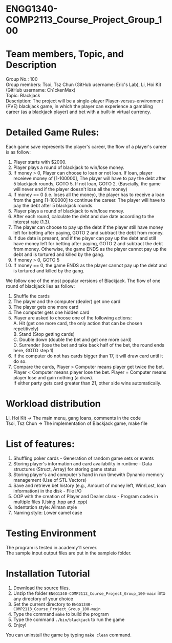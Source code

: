 # ENGG1340-COMP2113_Course_Project_Group_100

# Team members, Topic, and Description

Group No.: 100  <br/>
Group members: Tsoi, Tsz Chun (GitHub username: Eric's Lab), Li, Hoi Kit (GitHub username: Ch1ckenMax)<br/>
Topic: Blackjack  <br/>
Description: The project will be a single-player Player-versus-environment (PVE) blackjack game, in which the player can experience a gambling career (as a blackjack player) and bet with a built-in virtual currency.<br/>

# Detailed Game Rules:
Each game save represents the player's career, the flow of a player's career is as follow:

1. Player starts with $2000.
2. Player plays a round of blackjack to win/lose money.
3. If money > 0, Player can choose to loan or not loan. If loan, player receieve money of [1-100000], The player will have to pay the debt after 5 blackjack rounds, GOTO 5. If not loan, GOTO 2. (Bascially, the game will never end if the player doesn't lose all the money)
4. If money == 0 (i.e. loses all the money), the player has to receive a loan from the gang [1-100000] to continue the career. The player will have to pay the debt after 5 blackjack rounds.
5. Player plays a round of blackjack to win/lose money.
6. After each round, calculate the debt and due date according to the interest rate (1.3).
7. The player can choose to pay up the debt if the player still have money left for betting after paying, GOTO 2 and subtract the debt from money.
8. If due date is present, and if the player can pay up the debt and still have money left for betting after paying, GOTO 2 and subtract the debt from money. Otherwise, the game ENDS as the player cannot pay up the debt and is tortured and killed by the gang.
9. If money > 0, GOTO 5
10. If money == 0, the game ENDS as the player cannot pay up the debt and is tortured and killed by the gang.

We follow one of the most popular versions of Blackjack. The flow of one round of blackjack lies as follow:

1. Shuffle the cards
2. The player and the computer (dealer) get one card
3. The player gets one more card
4. The computer gets one hidden card
5. Player are asked to choose one of the following actions: <br/>
   A. Hit (get one more card, the only action that can be chosen repetitively)<br/>
   B. Stand (Stop getting cards) <br/>
   C. Double down (double the bet and get one more card)<br/>
   D. Surrender (lose the bet and take back half of the bet, the round ends here, GOTO step 1)<br/>
6. If the computer do not has cards bigger than 17, it will draw card until it do so.<br/>
7. Compare the cards, Player > Computer means player get twice the bet. Player < Computer means player lose the bet. Player = Computer means player lose and gain nothing (a draw).<br/>
   If either party gets card greater than 21, other side wins automatically.
   
# Workload distribution
Li, Hoi Kit -> The main menu, gang loans, comments in the code<br/>
Tsoi, Tsz Chun -> The implementation of Blackjack game, make file

# List of features:
1. Shuffling poker cards - Generation of random game sets or events
2. Storing player's information and card availability in runtime - Data structures (Struct, Array) for storing game status 
3. Storing player's and computer's hand in run timewith Dynamic memory management (Use of STL Vectors)
4. Save and retrieve bet history (e.g., Amount of money left, Win/Lost, loan information) in the disk - File I/O
5. OOP with the creation of Player and Dealer class - Program codes in multiple files (Using .hpp and .cpp)
6. Indentation style: Allman style
7. Naming style: Lower camel case 

# Testing Environment
The program is tested in academy11 server. <br>
The sample input output files are put in the sampleio folder.

# Installation Tutorial
1. Download the source files.
2. Unzip the folder `ENGG1340-COMP2113_Course_Project_Group_100-main` into any directory of your choice
3. Set the current directory to `ENGG1340-COMP2113_Course_Project_Group_100-main`
4. Type the command `make` to build the program
6. Type the command `./bin/blackjack` to run the game
7. Enjoy!

You can uninstall the game by typing `make clean` command.
